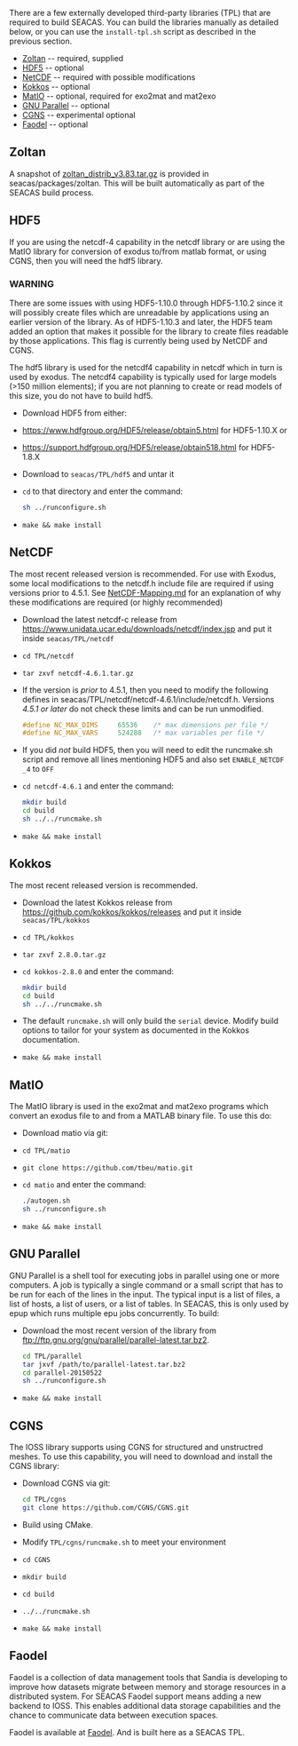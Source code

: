 There are a few externally developed third-party libraries (TPL) that
are required to build SEACAS. You can build the libraries manually as
detailed below, or you can use the `install-tpl.sh` script as
described in the previous section.

*  [Zoltan](#zoltan) -- required, supplied
*  [HDF5](#hdf5) -- optional
*  [NetCDF](#netcdf) -- required with possible modifications
*  [Kokkos](#kokkos) -- optional
*  [MatIO](#matio) -- optional, required for exo2mat and mat2exo
*  [GNU Parallel](#gnu-parallel) -- optional
*  [CGNS](#cgns) -- experimental optional
*  [Faodel](#faodel) -- optional

## Zoltan
A snapshot of [zoltan_distrib\_v3.83.tar.gz](http://www.cs.sandia.gov/Zoltan/Zoltan_download.html) is provided in seacas/packages/zoltan.  This will be built automatically as part of the SEACAS build process.

## HDF5
If you are using the netcdf-4 capability in the netcdf library or are using the MatIO library for conversion of exodus to/from matlab format, or using CGNS, then you will need the hdf5 library.

### WARNING
There are some issues with using HDF5-1.10.0 through HDF5-1.10.2 since
it will possibly create files which are unreadable by applications
using an earlier version of the library.  As of HDF5-1.10.3 and later,
the HDF5 team added an option that makes it possible for the library
to create files readable by those applications. This flag is currently
being used by NetCDF and CGNS.

The hdf5 library is used for the netcdf4 capability in netcdf which in
turn is used by exodus.  The netcdf4 capability is typically used for
large models (>150 million elements); if you are not planning to
create or read models of this size, you do not have to build hdf5.

*  Download HDF5 from either:

  *  <https://www.hdfgroup.org/HDF5/release/obtain5.html> for HDF5-1.10.X or
  *  <https://support.hdfgroup.org/HDF5/release/obtain518.html> for HDF5-1.8.X

*  Download to `seacas/TPL/hdf5` and untar it

*  `cd` to that directory and enter the command:
     ```bash
     sh ../runconfigure.sh
     ```

*  `make && make install`

## NetCDF
The most recent released version is recommended. For use with Exodus, some local modifications to the netcdf.h include file are required if using versions prior to 4.5.1.  See [NetCDF-Mapping.md](NetCDF-Mapping.md) for an explanation of why these modifications are required (or highly recommended)

*  Download the latest netcdf-c release from <https://www.unidata.ucar.edu/downloads/netcdf/index.jsp> and put it inside `seacas/TPL/netcdf`

*  `cd TPL/netcdf`

*  `tar zxvf netcdf-4.6.1.tar.gz`

*  If the version is *prior* to 4.5.1, then you need to modify the
   following defines in
   seacas/TPL/netcdf/netcdf-4.6.1/include/netcdf.h.  Versions *4.5.1 or
   later* do not check these limits and can be run unmodified.
   ```c
   #define NC_MAX_DIMS     65536    /* max dimensions per file */
   #define NC_MAX_VARS     524288   /* max variables per file */
   ```

*  If you did *not* build HDF5, then you will need to edit the runcmake.sh script and remove all lines mentioning HDF5 and also set `ENABLE_NETCDF
_4` to `OFF`

*  `cd netcdf-4.6.1` and enter the command:
   ```bash
   mkdir build
   cd build
   sh ../../runcmake.sh
   ```

*  `make && make install`

## Kokkos
The most recent released version is recommended. 

*  Download the latest Kokkos release from <https://github.com/kokkos/kokkos/releases> and put it inside `seacas/TPL/kokkos`

*  `cd TPL/kokkos`

*  `tar zxvf 2.8.0.tar.gz`

*  `cd kokkos-2.8.0` and enter the command:
   ```bash
   mkdir build
   cd build
   sh ../../runcmake.sh
   ```

*  The default `runcmake.sh` will only build the `serial` device. Modify build options to tailor for your system as documented in the Kokkos documentation.

*  `make && make install`

## MatIO
The MatIO library is used in the exo2mat and mat2exo programs which convert an exodus file to and from a MATLAB binary file.  To use this do:

*  Download matio via git:
*  `cd TPL/matio`
*  `git clone https://github.com/tbeu/matio.git`
*  `cd matio` and enter the command:
   ```bash
   ./autogen.sh
   sh ../runconfigure.sh
   ```

*  `make && make install`

## GNU Parallel

GNU Parallel is a shell tool for executing jobs in parallel using one or more computers. A job is typically a single command or a small script that has to be run for each of the lines in the input. The typical input is a list of files, a list of hosts, a list of users, or a list of tables.  In SEACAS, this is only used by epup which runs multiple epu jobs concurrently.  To build:

*  Download the most recent version of the library from <ftp://ftp.gnu.org/gnu/parallel/parallel-latest.tar.bz2>.
   ```bash
   cd TPL/parallel
   tar jxvf /path/to/parallel-latest.tar.bz2
   cd parallel-20150522
   sh ../runconfigure.sh
   ```

*  `make && make install`

## CGNS
The IOSS library supports using CGNS for structured and unstructred meshes.  To use this capability, you will need to download and install the CGNS library:

*  Download CGNS via git:
    ```bash
    cd TPL/cgns
    git clone https://github.com/CGNS/CGNS.git
    ```

*  Build using CMake.
  *  Modify `TPL/cgns/runcmake.sh` to meet your environment
  *  `cd CGNS`
  *  `mkdir build`
  *  `cd build`
  *  `../../runcmake.sh`
  *  `make && make install`

## Faodel
Faodel is a collection of data management tools that Sandia is developing to improve how datasets migrate between memory and storage resources in a distributed system. For SEACAS Faodel support means adding a new backend to IOSS. This enables additional data storage capabilities and the chance to communicate data between execution spaces.

Faodel is available at [Faodel](https://github.com/faodel/faodel). And is built here as a SEACAS TPL.
